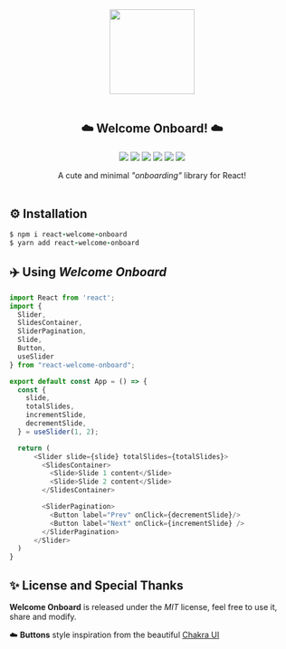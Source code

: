 <p align="center">
<br/><br/>
<img src="https://i.ibb.co/LJTFkkr/plane.png" width="150px">
<br/><br/>
</p>

## <p align="center">☁️ Welcome Onboard! ☁️</p>

<p align="center">
<a href="https://drenskywalker.github.io/react-welcome-onboard/"><img src="https://img.shields.io/badge/Try it out!-399AEA?style=flat"></a>
<a href="https://github.com/DrenSkywalker/react-welcome-onboard/wiki"><img src="https://img.shields.io/badge/Wiki-📖-blue?style=social"/></a> 
<img src="https://img.shields.io/badge/Open%20Source-🤍-399AEA">
<img src="https://img.shields.io/github/stars/DrenSkywalker/react-welcome-onboard?color=399AEA&label=Stars">
<img src="https://img.shields.io/npm/dw/react-welcome-onboard?color=399AEA&label=Downloads">
<img src="https://img.shields.io/github/license/DrenSkywalker/react-welcome-onboard?color=399AEA&label=License">
</p>

<p align="center">
A cute and minimal <i>"onboarding"</i> library for React!
<br/><br/>
</p>

## ⚙️ Installation

```ruby
$ npm i react-welcome-onboard
$ yarn add react-welcome-onboard
```

## ✈️ Using _Welcome Onboard_

```js
import React from 'react';
import {
  Slider,
  SlidesContainer,
  SliderPagination,
  Slide,
  Button,
  useSlider
} from "react-welcome-onboard";

export default const App = () => {
  const {
    slide,
    totalSlides,
    incrementSlide,
    decrementSlide,
  } = useSlider(1, 2);

  return (
      <Slider slide={slide} totalSlides={totalSlides}>
        <SlidesContainer>
          <Slide>Slide 1 content</Slide>
          <Slide>Slide 2 content</Slide>
        </SlidesContainer>

        <SliderPagination>
          <Button label="Prev" onClick={decrementSlide}/>
          <Button label="Next" onClick={incrementSlide} />
        </SliderPagination>
      </Slider>
  )
}
```

## ✨ License and Special Thanks

**Welcome Onboard** is released under the _MIT_ license, feel free to use it, share and modify.

☁️ **Buttons** style inspiration from the beautiful [Chakra UI](https://github.com/chakra-ui/chakra-ui)
